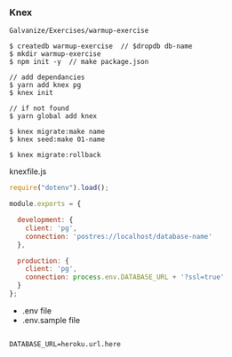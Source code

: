 ### Knex

`Galvanize/Exercises/warmup-exercise`

```terminal
$ createdb warmup-exercise  // $dropdb db-name
$ mkdir warmup-exercise
$ npm init -y  // make package.json

// add dependancies
$ yarn add knex pg
$ knex init

// if not found
$ yarn global add knex

$ knex migrate:make name
$ knex seed:make 01-name

$ knex migrate:rollback

```

knexfile.js

```js
require("dotenv").load();

module.exports = {

  development: {
    client: 'pg',
    connection: 'postres://localhost/database-name'
  },

  production: {
    client: 'pg',
    connection: process.env.DATABASE_URL + '?ssl=true'
  }
};
```
  - .env file
  - .env.sample file

```

DATABASE_URL=heroku.url.here

```
